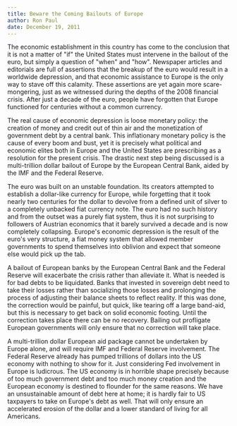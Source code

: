 ```yaml
---
title: Beware the Coming Bailouts of Europe
author: Ron Paul
date: December 19, 2011
---
```


The economic establishment in this country has come to the conclusion
that it is not a matter of "if" the United States must intervene in the
bailout of the euro, but simply a question of "when" and "how".
Newspaper articles and editorials are full of assertions that the
breakup of the euro would result in a worldwide depression, and that
economic assistance to Europe is the only way to stave off this
calamity. These assertions are yet again more scare-mongering, just as
we witnessed during the depths of the 2008 financial crisis. After just
a decade of the euro, people have forgotten that Europe functioned for
centuries without a common currency.

The real cause of economic depression is loose monetary policy: the
creation of money and credit out of thin air and the monetization of
government debt by a central bank. This inflationary monetary policy is
the cause of every boom and bust, yet it is precisely what political
and economic elites both in Europe and the United States are
prescribing as a resolution for the present crisis. The drastic next
step being discussed is a multi-trillion dollar bailout of Europe by
the European Central Bank, aided by the IMF and the Federal Reserve.

The euro was built on an unstable foundation. Its creators attempted to
establish a dollar-like currency for Europe, while forgetting that it
took nearly two centuries for the dollar to devolve from a defined unit
of silver to a completely unbacked fiat currency note. The euro had no
such history and from the outset was a purely fiat system, thus it is
not surprising to followers of Austrian economics that it barely
survived a decade and is now completely collapsing. Europe's economic
depression is the result of the euro's very structure, a fiat money
system that allowed member governments to spend themselves into
oblivion and expect that someone else would pick up the tab.

A bailout of European banks by the European Central Bank and the
Federal Reserve will exacerbate the crisis rather than alleviate it.
What is needed is for bad debts to be liquidated. Banks that invested
in sovereign debt need to take their losses rather than socializing
those losses and prolonging the process of adjusting their balance
sheets to reflect reality. If this was done, the correction would be
painful, but quick, like tearing off a large band-aid, but this is
necessary to get back on solid economic footing. Until the correction
takes place there can be no recovery. Bailing out profligate European
governments will only ensure that no correction will take place.

A multi-trillion dollar European aid package cannot be undertaken by
Europe alone, and will require IMF and Federal Reserve involvement. The
Federal Reserve already has pumped trillions of dollars into the US
economy with nothing to show for it. Just considering Fed involvement
in Europe is ludicrous. The US economy is in horrible shape precisely
because of too much government debt and too much money creation and the
European economy is destined to flounder for the same reasons. We have
an unsustainable amount of debt here at home; it is hardly fair to US
taxpayers to take on Europe's debt as well. That will only ensure an
accelerated erosion of the dollar and a lower standard of living for
all Americans.
